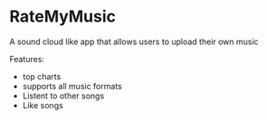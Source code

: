# RateMyMusic
A sound cloud like app that allows users to upload their own music

Features:
- top charts
- supports all music formats
- Listent to other songs
- Like songs 
